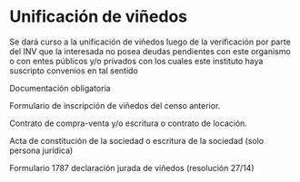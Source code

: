 # Unificación de viñedos

Se dará curso a la unificación de viñedos luego de la verificación por parte del INV que la interesada no posea deudas pendientes con este organismo o con entes públicos y/o privados con los cuales este instituto haya suscripto convenios en tal sentido

Documentación obligatoria

Formulario de inscripción de viñedos del censo anterior.

Contrato de compra-venta y/o escritura o contrato de locación.

Acta de constitución de la sociedad o escritura de la sociedad (solo persona jurídica)

Formulario 1787 declaración jurada de viñedos (resolución 27/14)